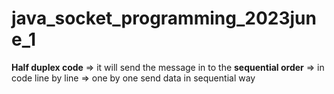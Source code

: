 # java_socket_programming_2023june_1


**Half duplex code** => it will send the message in to the __sequential order__  =>   in code line by line => one by one send data in sequential way 

